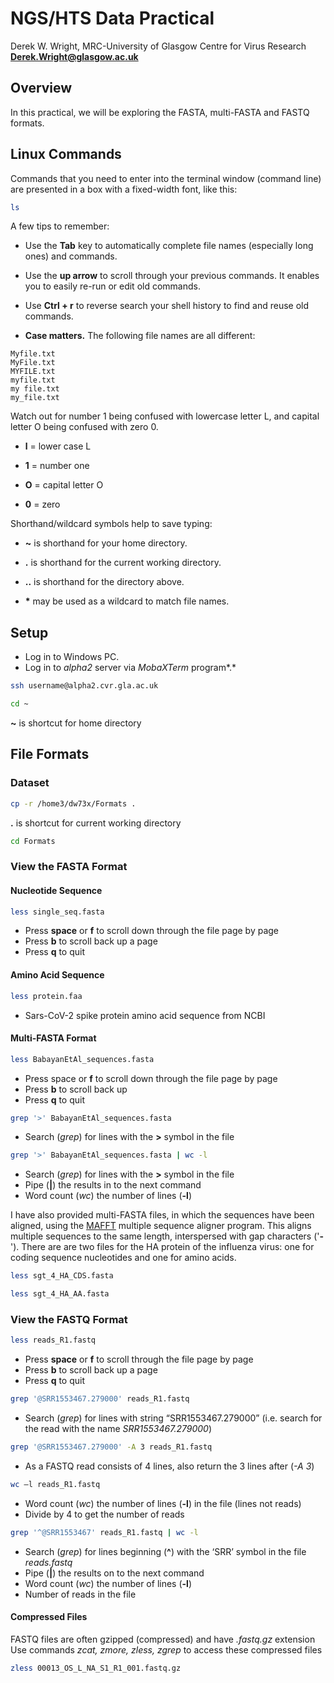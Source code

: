 # NGS/HTS Data Practical

Derek W. Wright, MRC-University of Glasgow Centre for Virus Research [**Derek.Wright\@glasgow.ac.uk**](mailto:Derek.Wright@glasgow.ac.uk)

## Overview

In this practical, we will be exploring the FASTA, multi-FASTA and FASTQ formats.

## Linux Commands

Commands that you need to enter into the terminal window (command line) are presented in a box with a fixed-width font, like this:

``` bash
ls
```

A few tips to remember:

-   Use the **Tab** key to automatically complete file names (especially long ones) and commands.

-   Use the **up arrow** to scroll through your previous commands. It enables you to easily re-run or edit old commands.

-   Use **Ctrl + r** to reverse search your shell history to find and reuse old commands.

-   **Case matters.** The following file names are all different:

```         
Myfile.txt
MyFile.txt
MYFILE.txt
myfile.txt
my file.txt
my_file.txt
```

Watch out for number 1 being confused with lowercase letter L, and capital letter O being confused with zero 0.

-   **l** = lower case L

-   **1** = number one

-   **O** = capital letter O

-   **0** = zero

Shorthand/wildcard symbols help to save typing:

-   **\~** is shorthand for your home directory.

-   **.** is shorthand for the current working directory.

-   **..** is shorthand for the directory above.

-   **\*** may be used as a wildcard to match file names.

## Setup

-   Log in to Windows PC.
-   Log in to *alpha2* server via *MobaXTerm* program*.*

``` bash
ssh username@alpha2.cvr.gla.ac.uk
```

``` bash
cd ~ 
```

**\~** is shortcut for home directory

## File Formats

### Dataset

``` bash
cp -r /home3/dw73x/Formats .
```

**.** is shortcut for current working directory

``` bash
cd Formats
```

### View the FASTA Format

#### Nucleotide Sequence

``` bash
less single_seq.fasta
```

-   Press **space** or **f** to scroll down through the file page by page
-   Press **b** to scroll back up a page
-   Press **q** to quit

#### Amino Acid Sequence

``` bash
less protein.faa
```

-   Sars-CoV-2 spike protein amino acid sequence from NCBI

#### Multi-FASTA Format

``` bash
less BabayanEtAl_sequences.fasta 
```

-   Press space or **f** to scroll down through the file page by page
-   Press **b** to scroll back up
-   Press **q** to quit

``` bash
grep '>' BabayanEtAl_sequences.fasta
```

-   Search (*grep*) for lines with the **\>** symbol in the file

``` bash
grep '>' BabayanEtAl_sequences.fasta | wc -l
```

-   Search (*grep*) for lines with the **\>** symbol in the file
-   Pipe (**\|**) the results in to the next command
-   Word count (*wc*) the number of lines (**-l**)

I have also provided multi-FASTA files, in which the sequences have been aligned, using the [MAFFT](https://mafft.cbrc.jp/alignment/server/index.html "MAFFT multiple alignment program") multiple sequence aligner program. This aligns multiple sequences to the same length, interspersed with gap characters ('**-**'). There are are two files for the HA protein of the influenza virus: one for coding sequence nucleotides and one for amino acids.

``` bash
less sgt_4_HA_CDS.fasta
```

``` bash
less sgt_4_HA_AA.fasta
```

### View the FASTQ Format

``` bash
less reads_R1.fastq
```

-   Press **space** or **f** to scroll through the file page by page
-   Press **b** to scroll back up a page
-   Press **q** to quit

``` bash
grep '@SRR1553467.279000' reads_R1.fastq
```

-   Search (*grep*) for lines with string “SRR1553467.279000” (i.e. search for the read with the name *SRR1553467.279000*)

``` bash
grep '@SRR1553467.279000' -A 3 reads_R1.fastq
```

-   As a FASTQ read consists of 4 lines, also return the 3 lines after (*-A 3*)

``` bash
wc –l reads_R1.fastq
```

-   Word count (*wc*) the number of lines (**-l**) in the file (lines not reads)
-   Divide by 4 to get the number of reads

``` bash
grep '^@SRR1553467' reads_R1.fastq | wc -l
```

-   Search (*grep*) for lines beginning (**\^**) with the ‘SRR’ symbol in the file *reads.fastq*
-   Pipe (**\|**) the results on to the next command
-   Word count (*wc*) the number of lines (**-l**)
-   Number of reads in the file

#### Compressed Files

FASTQ files are often gzipped (compressed) and have *.fastq.gz* extension Use commands *zcat, zmore, zless, zgrep* to access these compressed files

``` bash
zless 00013_OS_L_NA_S1_R1_001.fastq.gz
```
